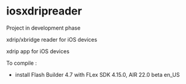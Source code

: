# iosxdripreader

Project in development phase 

xdrip/xbridge reader for iOS devices

xdrip app for iOS devices

To compile :
- install Flash Builder 4.7 with FLex SDK 4.15.0, AIR 22.0 beta en_US
